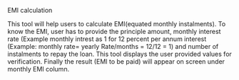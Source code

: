 EMI calculation

This tool will help users to calculate EMI(equated monthly instalments). To know the EMI, user has to 
provide the principle amount, monthly interest rate (Example monthly intrest as 1 for 12 percent per annum 
interest (Example: monthly rate= yearly Rate/months = 12/12 = 1) and number of instalments to repay the loan. 
This tool displays the user provided values for verification. Finally the result (EMI to be paid) will appear on 
screen under monthly EMI column.

